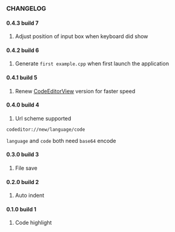 ### CHANGELOG

#### 0.4.3 build 7
1. Adjust position of input box when keyboard did show

#### 0.4.2 build 6
1. Generate `first example.cpp` when first launch the application

#### 0.4.1 build 5
1. Renew [CodeEditorView](https://github.com/GuessEver/CodeEditorView.git) version for faster speed

#### 0.4.0 build 4
1. Url scheme supported
```
codeditor://new/language/code
```
`language` and `code` both need `base64` encode

#### 0.3.0 build 3
1. File save

#### 0.2.0 build 2
1. Auto indent

#### 0.1.0 build 1
1. Code highlight
